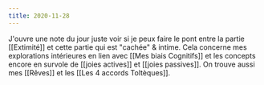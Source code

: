 ```yaml
---
title: 2020-11-28
---
```


J'ouvre une note du jour juste voir si je peux faire le pont entre la partie [[Extimité]] et cette partie qui est "cachée" & intime.
Cela concerne mes explorations intérieures en lien avec [[Mes biais Cognitifs]] et les concepts encore en survole de [[joies actives]] et [[joies passives]].
On trouve aussi mes [[Rêves]] et les [[Les 4 accords Toltèques]].